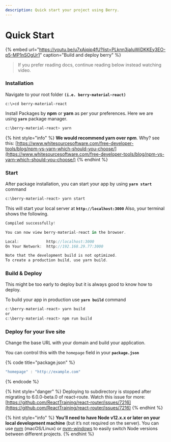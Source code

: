```yaml
---
description: Quick start your project using Berry.
---
```


# Quick Start

{% embed url="https://youtu.be/u7xAjqjp4fU?list=PLknn3jaIuWiDKKEy3EO-p5-MP1nSOgUr1" caption="Build and deploy berry" %}

> If you prefer reading docs, continue reading below instead watching video.

### Installation

Navigate to your root folder **`(i.e. berry-material-react)`**

```text
c:\>cd berry-material-react
```

Install Packages by **npm** or **yarn** as per your preferences. Here we are using **`yarn`** package manager.

```bash
c:\berry-material-react> yarn
```

{% hint style="info" %}
**We would recommend yarn over npm**. Why? see this: [https://www.whitesourcesoftware.com/free-developer-tools/blog/npm-vs-yarn-which-should-you-choose/](https://www.whitesourcesoftware.com/free-developer-tools/blog/npm-vs-yarn-which-should-you-choose/)
{% endhint %}

### Start

After package installation, you can start your app by using **`yarn start`** command

```bash
c:\berry-material-react> yarn start
```

This will start your local server at **`http://localhost:3000`** Also, your terminal shows the following.

```javascript
Compiled successfully!

You can now view berry-material-react in the browser.

Local:            http://localhost:3000    
On Your Network:  http://192.168.29.77:3000

Note that the development build is not optimized.
To create a production build, use yarn build.
```

### Build & Deploy

This might be too early to deploy but it is always good to know how to deploy.

To build your app in production use **`yarn build`** command

```javascript
c:\berry-material-react> yarn build
or
c:\berry-material-react> npm run build
```

### Deploy for your live site

Change the base URL with your domain and build your application.

You can control this with the `homepage` field in your **`package.json`**

{% code title="package.json" %}
```javascript
"homepage" : "http://example.com"
```
{% endcode %}

{% hint style="danger" %}
Deploying to subdirectory is stopped after migrating to 6.0.0-beta.0 of react-route. Watch this issue for more: [https://github.com/ReactTraining/react-router/issues/7216](https://github.com/ReactTraining/react-router/issues/7216)
{% endhint %}

{% hint style="info" %}
**You’ll need to have Node v12.x.x or later on your local development machine** \(but it’s not required on the server\). You can use [nvm](https://github.com/creationix/nvm#installation) \(macOS/Linux\) or [nvm-windows](https://github.com/coreybutler/nvm-windows#node-version-manager-nvm-for-windows) to easily switch Node versions between different projects.
{% endhint %}

